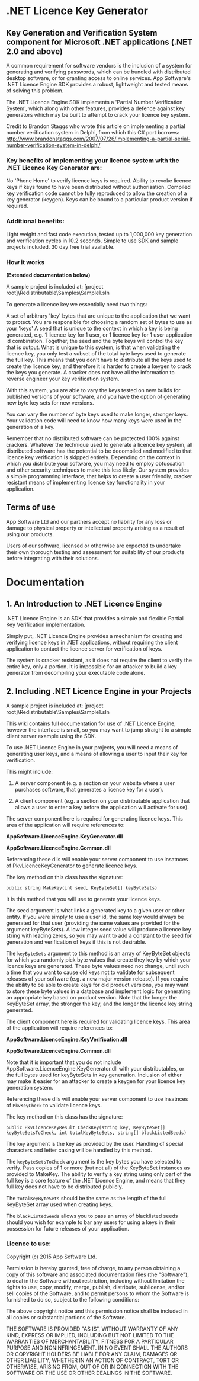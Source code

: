 # .NET Licence Key Generator

## Key Generation and Verification System component for Microsoft .NET applications (.NET 2.0 and above) ##

A common requirement for software vendors is the inclusion of a system for generating and verifying passwords, which can be bundled with distributed desktop software, or for granting access to online services. App Software's .NET Licence Engine SDK provides a robust, lightweight and tested means of solving this problem.

The .NET Licence Engine SDK implements a 'Partial Number Verification System', which along with other features, provides a defence against key generators which may be built to attempt to crack your licence key system.

Credit to Brandon Staggs who wrote this article on implementing a partial number verification system in Delphi, from which this C# port borrows: http://www.brandonstaggs.com/2007/07/26/implementing-a-partial-serial-number-verification-system-in-delphi/ 

### Key benefits of implementing your licence system with the .NET Licence Key Generator are: ###

No 'Phone Home' to verify licence keys is required.
Ability to revoke licence keys if keys found to have been distributed without authorisation.
Compiled key verification code cannot be fully reproduced to allow the creation of a key generator (keygen).
Keys can be bound to a particular product version if required.

### Additional benefits:

Light weight and fast code execution, tested up to 1,000,000 key generation and verification cycles in 10.2 seconds.
Simple to use SDK and sample projects included.
30 day free trial available.

### How it works

**(Extended documentation below)**

A sample project is included at: [project root]\Redistributable\Samples\Sample1.sln

To generate a licence key we essentially need two things:

A set of arbitrary 'key' bytes that are unique to the application that we want to protect. You are responsible for choosing a random set of bytes to use as your 'keys'
A seed that is unique to the context in which a key is being generated, e.g. 1 licence key for 1 user, or 1 licence key for 1 user application id combination.
Together, the seed and the byte keys will control the key that is output. What is unique to this system, is that when validating the licence key, you only test a subset of the total byte keys used to generate the full key. This means that you don't have to distribute all the keys used to create the licence key, and therefore it is harder to create a keygen to crack the keys you generate. A cracker does not have all the information to reverse engineer your key verification system.

With this system, you are able to vary the keys tested on new builds for published versions of your software, and you have the option of generating new byte key sets for new versions.

You can vary the number of byte keys used to make longer, stronger keys. Your validation code will need to know how many keys were used in the generation of a key.

Remember that no distributed software can be protected 100% against crackers. Whatever the technique used to generate a licence key system, all distributed software has the potential to be decompiled and modified to that licence key verification is skipped entirely. Depending on the context in which you distribute your software, you may need to employ obfuscation and other security techniques to make this less likely. Our system provides a simple programming interface, that helps to create a user friendly, cracker resistant means of implementing licence key functionality in your application.

## Terms of use

App Software Ltd and our partners accept no liability for any loss or damage to physical property or intellectual property arising as a result of using our products.

Users of our software, licensed or otherwise are expected to undertake their own thorough testing and assessment for suitability of our products before integrating with their solutions.


# Documentation

## 1. An Introduction to .NET Licence Engine

.NET Licence Engine is an SDK that provides a simple and flexible Partial Key Verification implementation.

Simply put, .NET Licence Engine provides a mechanism for creating and verifying licence keys in .NET applications, without requiring the client application to contact the licence server for verification of keys.

The system is cracker resistant, as it does not require the client to verify the entire key, only a portion. It is impossible for an attacker to build a key generator from decompiling your executable code alone.

## 2. Including .NET Licence Engine in your Projects

A sample project is included at: [project root]\Redistributable\Samples\Sample1.sln

This wiki contains full documentation for use of .NET Licence Engine, however the interface is small, so you may want to jump straight to a simple client server example using the SDK.

To use .NET Licence Engine in your projects, you will need a means of generating user keys, and a means of allowing a user to input their key for verification.

This might include:

1. A server component (e.g. a section on your website where a user purchases software, that generates a licence key for a user).

2. A client component (e.g. a section on your distributable application that allows a user to enter a key before the application will activate for use).

The server component here is required for generating licence keys. This area of the application will require references to:

**AppSoftware.LicenceEngine.KeyGenerator.dll**

**AppSoftware.LicenceEngine.Common.dll**

Referencing these dlls will enable your server component to use insatnces of PkvLicenceKeyGenerator to generate licence keys.

The key method on this class has the signature:

    public string MakeKey(int seed, KeyByteSet[] keyByteSets)

It is this method that you will use to generate your licence keys.

The seed argument is what links a generated key to a given user or other entity. If you were simply to use a user id, the same key would always be generated for that user (providing the same values are provided for the argument keyByteSets). A low integer seed value will produce a licence key string with leading zeros, so you may want to add a constant to the seed for generation and verification of keys if this is not desirable.

The `keyByteSets` argument to this method is an array of KeyByteSet objects for which you randomly pick byte values that create they key by which your licence keys are generated. These byte values need not change, until such a time that you want to cause old keys not to validate for subsequent releases of your software (e.g. a new major version release). If you require the ability to be able to create keys for old product versions, you may want to store these byte values in a database and implement logic for generating an appropriate key based on product version. Note that the longer the KeyByteSet array, the stronger the key, and the longer the licence key string generated.

The client component here is required for validating licence keys. This area of the application will require references to:

**AppSoftware.LicenceEngine.KeyVerification.dll**

**AppSoftware.LicenceEngine.Common.dll**

Note that it is important that you do not include AppSoftware.LicenceEngine.KeyGenerator.dll with your distributables, or the full bytes used for keyByteSets in key generation. Inclusion of either may make it easier for an attacker to create a keygen for your licence key generation system.

Referencing these dlls will enable your server component to use insatnces of `PkvKeyCheck` to validate licence keys.

The key method on this class has the signature:

    public PkvLicenceKeyResult CheckKey(string key, KeyByteSet[] keyByteSetsToCheck, int totalKeyByteSets, string[] blackListedSeeds)

The `key` argument is the key as provided by the user. Handling of special characters and letter casing will be handled by this method.

The `keyByteSetsToCheck` argument is the key bytes you have selected to verify. Pass copies of 1 or more (but not all) of the KeyByteSet instances as provided to MakeKey. The ability to verify a key string using only part of the full key is a core feature of the .NET Licence Engine, and means that they full key does not have to be distributed publicly.

The `totalKeyByteSets` should be the same as the length of the full KeyByteSet array used when creating keys.

The `blackListedSeeds` allows you to pass an array of blacklisted seeds should you wish for example to bar any users for using a keys in their possession for future releases of your application.

### Licence to use:

Copyright (c) 2015 App Software Ltd.

Permission is hereby granted, free of charge, to any person obtaining
a copy of this software and associated documentation files (the
"Software"), to deal in the Software without restriction, including
without limitation the rights to use, copy, modify, merge, publish,
distribute, sublicense, and/or sell copies of the Software, and to
permit persons to whom the Software is furnished to do so, subject to
the following conditions:

The above copyright notice and this permission notice shall be
included in all copies or substantial portions of the Software.

THE SOFTWARE IS PROVIDED "AS IS", WITHOUT WARRANTY OF ANY KIND,
EXPRESS OR IMPLIED, INCLUDING BUT NOT LIMITED TO THE WARRANTIES OF
MERCHANTABILITY, FITNESS FOR A PARTICULAR PURPOSE AND
NONINFRINGEMENT. IN NO EVENT SHALL THE AUTHORS OR COPYRIGHT HOLDERS BE
LIABLE FOR ANY CLAIM, DAMAGES OR OTHER LIABILITY, WHETHER IN AN ACTION
OF CONTRACT, TORT OR OTHERWISE, ARISING FROM, OUT OF OR IN CONNECTION
WITH THE SOFTWARE OR THE USE OR OTHER DEALINGS IN THE SOFTWARE.
